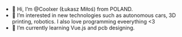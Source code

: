 - 👋 Hi, I’m @Coolxer (Łukasz Miłoś) from POLAND.
- 👀 I’m interested in new technologies such as autonomous cars, 3D printing, robotics. I also love programming eveerything <3
- 🌱 I’m currently learning Vue.js and pcb designing.

<!---
Coolxer/Coolxer is a ✨ special ✨ repository because its `README.md` (this file) appears on your GitHub profile.
You can click the Preview link to take a look at your changes.
--->
